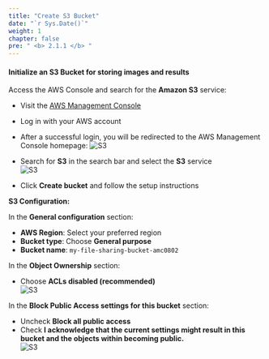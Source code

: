 ```yaml
---
title: "Create S3 Bucket"
date: "`r Sys.Date()`"
weight: 1
chapter: false
pre: " <b> 2.1.1 </b> "
---
```


#### Initialize an S3 Bucket for storing images and results

Access the AWS Console and search for the **Amazon S3** service:

- Visit the [AWS Management Console](https://aws.amazon.com/console/)
- Log in with your AWS account
- After a successful login, you will be redirected to the AWS Management Console homepage:
  ![S3](/images/3.png)

- Search for **S3** in the search bar and select the **S3** service  
  ![S3](/images/1.png)

- Click **Create bucket** and follow the setup instructions

**S3 Configuration:**

In the **General configuration** section:

- **AWS Region**: Select your preferred region  
- **Bucket type**: Choose **General purpose**  
- **Bucket name**: `my-file-sharing-bucket-amc0802`

In the **Object Ownership** section:

- Choose **ACLs disabled (recommended)**  
  ![S3](/images/4.png)

In the **Block Public Access settings for this bucket** section:

- Uncheck **Block all public access**
- Check **I acknowledge that the current settings might result in this bucket and the objects within becoming public.**  
  ![S3](/images/5.png)
